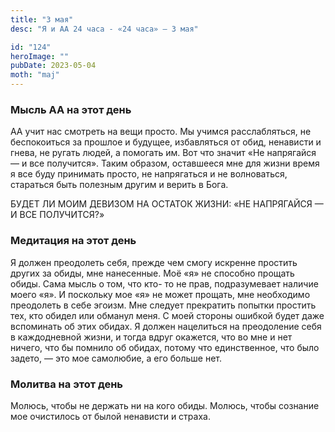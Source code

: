 ```yaml
---
title: "3 мая"
desc: "Я и АА 24 часа - «24 часа» — 3 мая"

id: "124"
heroImage: ""
pubDate: 2023-05-04
moth: "maj"
---
```


### Мысль АА на этот день

АА учит нас смотреть на вещи просто. Мы учимся расслабляться, не беспокоиться
за прошлое и будущее, избавляться от обид, ненависти и гнева, не ругать людей,
а помогать им. Вот что значит «Не напрягайся — и все получится». Таким
образом, оставшееся мне для жизни время я все буду принимать просто, не
напрягаться и не волноваться, стараться быть полезным другим и верить в Бога.

БУДЕТ ЛИ МОИМ ДЕВИЗОМ НА ОСТАТОК ЖИЗНИ: «НЕ НАПРЯГАЙСЯ — И ВСЕ ПОЛУЧИТСЯ?»

### Медитация на этот день

Я должен преодолеть себя, прежде чем смогу искренне простить других за обиды,
мне нанесенные. Моё «я» не способно прощать обиды. Сама мысль о том, что кто-
то не прав, подразумевает наличие моего «я». И поскольку мое «я» не может
прощать, мне необходимо преодолеть в себе эгоизм. Мне следует прекратить
попытки простить тех, кто обидел или обманул меня. С моей стороны ошибкой
будет даже вспоминать об этих обидах. Я должен нацелиться на преодоление себя
в каждодневной жизни, и тогда вдруг окажется, что во мне и нет ничего, что бы
помнило об обидах, потому что единственное, что было задето, — это мое
самолюбие, а его больше нет.

### Молитва на этот день

Молюсь, чтобы не держать ни на кого обиды. Молюсь, чтобы сознание мое
очистилось от былой ненависти и страха.
